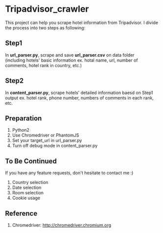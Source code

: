 # Tripadvisor_crawler
This project can help you scrape hotel information from Tripadvisor. I divide the process into two steps as following:
## Step1
 In **url_parser.py**, scrape and save **url_parser.csv** on data folder  
 (including hotels' basic information ex. hotal name, url, number of comments, hotel rank in country, etc.) 
## Step2
 In **content_parser.py**, scrape hotels' detailed information baesd on Step1 output ex. hotel rank, phone number, numbers of comments in each rank, etc.
<!-- ## Step3
 In **data_manipulation.py**, do feature engineering or regular expression to extact content on Step2 output. -->

## Preparation 
1. Python2
2. Use Chromedriver or PhantomJS
3. Set your target_url in url_parser.py
4. Turn off debug mode in content_parser.py
 
## To Be Continued
If you have any feature requests, don't hesitate to contact me :)
1. Country selection
2. Date selection
3. Room selection
4. Cookie usage

## Reference
1. Chromedriver: http://chromedriver.chromium.org
